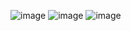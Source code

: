 ![image](https://github.com/user-attachments/assets/1921a747-519c-46df-a700-9e9c09269618)
![image](https://github.com/user-attachments/assets/b2f38817-ee58-4ff1-b9dd-7d14d456e7b5)
![image](https://github.com/user-attachments/assets/a8b9ed69-d3e5-4b36-8227-e6df4de744d3)
